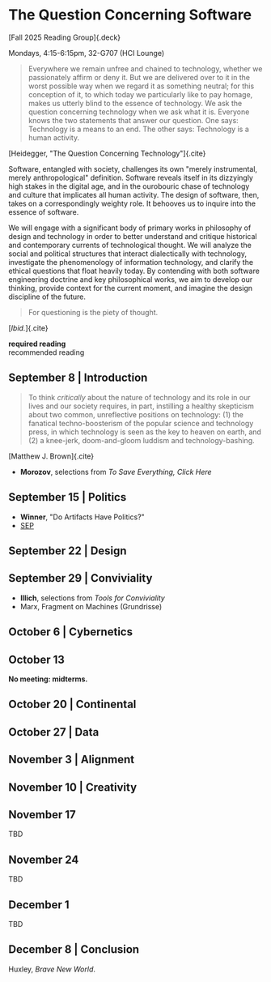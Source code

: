 # The Question Concerning Software
[Fall 2025 Reading Group]{.deck}
<title>Reading Group: The Question Concerning Software</title>

Mondays, 4:15-6:15pm, 32-G707 (HCI Lounge)

> Everywhere we remain unfree and chained to technology, whether we
> passionately affirm or deny it. But we are delivered over to it in the worst
> possible way when we regard it as something neutral; for this conception of
> it, to which today we particularly like to pay homage, makes us utterly blind
> to the essence of technology.
> We ask the question concerning technology when we ask what it is. Everyone
> knows the two statements that answer our question. One says: Technology is a
> means to an end. The other says: Technology is a human activity.

[Heidegger, "The Question Concerning Technology"]{.cite}

Software, entangled with society, challenges its own "merely instrumental,
merely anthropological" definition. Software reveals itself in its dizzyingly high
stakes in the digital age, and in the ourobouric chase of technology and
culture that implicates all human activity. The design of software, then, takes
on a correspondingly weighty role. It behooves us to inquire into the essence of
software.

We will engage with a significant body of primary works in philosophy of design
and technology in order to better understand and critique historical and
contemporary currents of technological thought.
We will analyze the social and political structures that interact dialectically with
technology, investigate the phenomenology of information technology,
and clarify the ethical questions that float heavily today.
By contending with both software engineering doctrine and key philosophical
works, we aim to develop our thinking, provide context for the current moment,
and imagine the design discipline of the future.

> For questioning is the piety of thought.

[_Ibid._]{.cite}

**required reading**\
recommended reading

## September 8 | Introduction
> To think _critically_ about the nature of technology and its role in our
> lives and our society requires, in part, instilling a healthy
> skepticism about two common, unreflective positions on technology: (1) the
> fanatical techno-boosterism of the popular science and technology press, in
> which technology is seen as the key to heaven on earth, and (2) a knee-jerk,
> doom-and-gloom luddism and technology-bashing.

[Matthew J. Brown]{.cite}

- **Morozov**, selections from _To Save Everything, Click Here_

## September 15 | Politics
- **Winner**, "Do Artifacts Have Politics?"
- [SEP](https://plato.stanford.edu/entries/technology/)

## September 22 | Design

## September 29 | Conviviality
- **Illich**, selections from _Tools for Conviviality_
- Marx, Fragment on Machines (Grundrisse)

## October 6 | Cybernetics

## October 13
**No meeting: midterms.**

## October 20 | Continental

## October 27 | Data

## November 3 | Alignment

## November 10 | Creativity

## November 17
TBD

## November 24
TBD

## December 1
TBD

## December 8 | Conclusion
Huxley, _Brave New World_.

